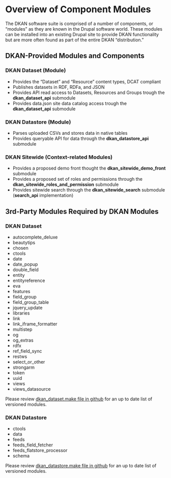 # Overview of Component Modules

The DKAN software suite is comprised of a number of components, or “modules” as they are known in the Drupal software world.  These modules can be installed into an existing Drupal site to provide DKAN functionality but are more often found as part of the entire DKAN “distribution.”

## DKAN-Provided Modules and Components

### DKAN Dataset (Module)

+ Provides the “Dataset” and “Resource” content types, DCAT compliant
+ Publishes datasets in RDF, RDFa, and JSON
+ Provides API read access to Datasets, Resources and Groups trough the **dkan_dataset_api** submodule
+ Provides data.json site data catalog access trough the **dkan_dataset_api** submodule

### DKAN Datastore (Module)

+ Parses uploaded CSVs and stores data in native tables
+ Provides queryable API for data through the **dkan_datastore_api** submodule

### DKAN Sitewide (Context-related Modules)

+ Provides a proposed demo front thought the **dkan_sitewide_demo_front** submodule
+ Provides a proposed set of roles and permissions through the **dkan_sitewide_roles_and_permission** submodule
+ Provides sitewide search through the **dkan_sitewide_search** submodule (**search_api** implementation)

## 3rd-Party Modules Required by DKAN Modules

### DKAN Dataset

+ autocomplete_deluxe
+ beautytips
+ chosen
+ ctools
+ date
+ date_popup
+ double_field
+ entity
+ entityreference
+ eva
+ features
+ field_group
+ field_group_table
+ jquery_update
+ libraries
+ link
+ link_iframe_formatter
+ multistep
+ og
+ og_extras
+ rdfx
+ ref_field_sync
+ restws
+ select_or_other
+ strongarm
+ token
+ uuid
+ views
+ views_datasource

Please review [dkan_dataset.make file in github](https://github.com/nuams/dkan_dataset/blob/7.x-1.x/dkan_dataset.make) for an up to date list of versioned modules.

### DKAN Datastore

+ ctools
+ data
+ feeds
+ feeds_field_fetcher
+ feeds_flatstore_processor
+ schema

Please review [dkan_datastore.make file in github](https://github.com/nuams/dkan_datastore/blob/7.x-1.x/dkan_datastore.make) for an up to date list of versioned modules.
